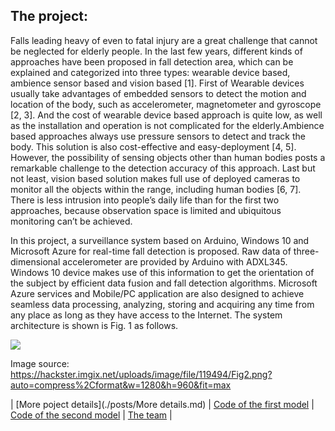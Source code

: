 ## The project:

Falls leading heavy of even to fatal injury are a great challenge that cannot be neglected for elderly people. In the last few years, different kinds of approaches have been proposed in fall detection area, which can be explained and categorized into three types: wearable device based, ambience sensor based and vision based [1]. First of Wearable devices usually take advantages of embedded sensors to detect the motion and location of the body, such as accelerometer, magnetometer and gyroscope [2, 3]. And the cost of wearable device based approach is quite low, as well as the installation and operation is not complicated for the elderly.Ambience based approaches always use pressure sensors to detect and track the body. This solution is also cost-effective and easy-deployment [4, 5]. However, the possibility of sensing objects other than human bodies posts a remarkable challenge to the detection accuracy of this approach. Last but not least, vision based solution makes full use of deployed cameras to monitor all the objects within the range, including human bodies [6, 7]. There is less intrusion into people’s daily life than for the first two approaches, because observation space is limited and ubiquitous monitoring can’t be achieved.
 
In this project, a surveillance system based on Arduino, Windows 10 and Microsoft Azure for real-time fall detection is proposed. Raw data of three-dimensional accelerometer are provided by Arduino with ADXL345. Windows 10 device makes use of this information to get the orientation of the subject by efficient data fusion and fall detection algorithms. Microsoft Azure services and Mobile/PC application are also designed to achieve seamless data processing, analyzing, storing and acquiring any time from any place as long as they have access to the Internet. The system architecture is shown is Fig. 1 as follows. 




![](https://hackster.imgix.net/uploads/image/file/119494/Fig2.png?auto=compress%2Cformat&w=1280&h=960&fit=max)

Image source: https://hackster.imgix.net/uploads/image/file/119494/Fig2.png?auto=compress%2Cformat&w=1280&h=960&fit=max




| [More poject details](./posts/More details.md) | [Code of the first model](./posts/First_model.md) | [Code of the second model](./posts/Second_model.md) | [The team](./posts/The_team/The_team.md) |
